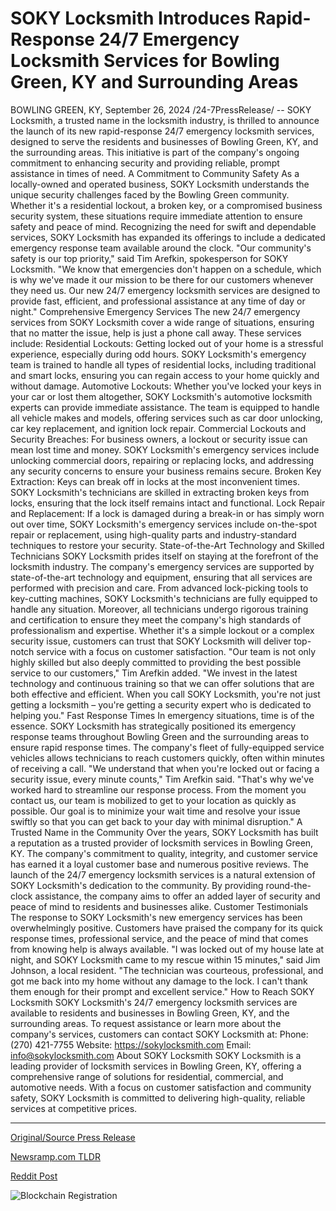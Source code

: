 # SOKY Locksmith Introduces Rapid-Response 24/7 Emergency Locksmith Services for Bowling Green, KY and Surrounding Areas

BOWLING GREEN, KY, September 26, 2024 /24-7PressRelease/ -- SOKY Locksmith, a trusted name in the locksmith industry, is thrilled to announce the launch of its new rapid-response 24/7 emergency locksmith services, designed to serve the residents and businesses of Bowling Green, KY, and the surrounding areas. This initiative is part of the company's ongoing commitment to enhancing security and providing reliable, prompt assistance in times of need.  A Commitment to Community Safety As a locally-owned and operated business, SOKY Locksmith understands the unique security challenges faced by the Bowling Green community. Whether it's a residential lockout, a broken key, or a compromised business security system, these situations require immediate attention to ensure safety and peace of mind. Recognizing the need for swift and dependable services, SOKY Locksmith has expanded its offerings to include a dedicated emergency response team available around the clock.  "Our community's safety is our top priority," said Tim Arefkin, spokesperson for SOKY Locksmith. "We know that emergencies don't happen on a schedule, which is why we've made it our mission to be there for our customers whenever they need us. Our new 24/7 emergency locksmith services are designed to provide fast, efficient, and professional assistance at any time of day or night."  Comprehensive Emergency Services The new 24/7 emergency services from SOKY Locksmith cover a wide range of situations, ensuring that no matter the issue, help is just a phone call away. These services include:  Residential Lockouts: Getting locked out of your home is a stressful experience, especially during odd hours. SOKY Locksmith's emergency team is trained to handle all types of residential locks, including traditional and smart locks, ensuring you can regain access to your home quickly and without damage. Automotive Lockouts: Whether you've locked your keys in your car or lost them altogether, SOKY Locksmith's automotive locksmith experts can provide immediate assistance. The team is equipped to handle all vehicle makes and models, offering services such as car door unlocking, car key replacement, and ignition lock repair. Commercial Lockouts and Security Breaches: For business owners, a lockout or security issue can mean lost time and money. SOKY Locksmith's emergency services include unlocking commercial doors, repairing or replacing locks, and addressing any security concerns to ensure your business remains secure. Broken Key Extraction: Keys can break off in locks at the most inconvenient times. SOKY Locksmith's technicians are skilled in extracting broken keys from locks, ensuring that the lock itself remains intact and functional. Lock Repair and Replacement: If a lock is damaged during a break-in or has simply worn out over time, SOKY Locksmith's emergency services include on-the-spot repair or replacement, using high-quality parts and industry-standard techniques to restore your security.  State-of-the-Art Technology and Skilled Technicians SOKY Locksmith prides itself on staying at the forefront of the locksmith industry. The company's emergency services are supported by state-of-the-art technology and equipment, ensuring that all services are performed with precision and care. From advanced lock-picking tools to key-cutting machines, SOKY Locksmith's technicians are fully equipped to handle any situation.  Moreover, all technicians undergo rigorous training and certification to ensure they meet the company's high standards of professionalism and expertise. Whether it's a simple lockout or a complex security issue, customers can trust that SOKY Locksmith will deliver top-notch service with a focus on customer satisfaction.  "Our team is not only highly skilled but also deeply committed to providing the best possible service to our customers," Tim Arefkin added. "We invest in the latest technology and continuous training so that we can offer solutions that are both effective and efficient. When you call SOKY Locksmith, you're not just getting a locksmith – you're getting a security expert who is dedicated to helping you."  Fast Response Times In emergency situations, time is of the essence. SOKY Locksmith has strategically positioned its emergency response teams throughout Bowling Green and the surrounding areas to ensure rapid response times. The company's fleet of fully-equipped service vehicles allows technicians to reach customers quickly, often within minutes of receiving a call.  "We understand that when you're locked out or facing a security issue, every minute counts," Tim Arefkin said. "That's why we've worked hard to streamline our response process. From the moment you contact us, our team is mobilized to get to your location as quickly as possible. Our goal is to minimize your wait time and resolve your issue swiftly so that you can get back to your day with minimal disruption."  A Trusted Name in the Community Over the years, SOKY Locksmith has built a reputation as a trusted provider of locksmith services in Bowling Green, KY. The company's commitment to quality, integrity, and customer service has earned it a loyal customer base and numerous positive reviews.  The launch of the 24/7 emergency locksmith services is a natural extension of SOKY Locksmith's dedication to the community. By providing round-the-clock assistance, the company aims to offer an added layer of security and peace of mind to residents and businesses alike.  Customer Testimonials The response to SOKY Locksmith's new emergency services has been overwhelmingly positive. Customers have praised the company for its quick response times, professional service, and the peace of mind that comes from knowing help is always available.  "I was locked out of my house late at night, and SOKY Locksmith came to my rescue within 15 minutes," said Jim Johnson, a local resident. "The technician was courteous, professional, and got me back into my home without any damage to the lock. I can't thank them enough for their prompt and excellent service."  How to Reach SOKY Locksmith SOKY Locksmith's 24/7 emergency locksmith services are available to residents and businesses in Bowling Green, KY, and the surrounding areas. To request assistance or learn more about the company's services, customers can contact SOKY Locksmith at:  Phone: (270) 421-7755 Website: https://sokylocksmith.com Email: info@sokylocksmith.com  About SOKY Locksmith  SOKY Locksmith is a leading provider of locksmith services in Bowling Green, KY, offering a comprehensive range of solutions for residential, commercial, and automotive needs. With a focus on customer satisfaction and community safety, SOKY Locksmith is committed to delivering high-quality, reliable services at competitive prices. 

---

[Original/Source Press Release](https://www.24-7pressrelease.com/press-release/514655/soky-locksmith-introduces-rapid-response-247-emergency-locksmith-services-for-bowling-green-ky-and-surrounding-areas)
                    

[Newsramp.com TLDR](None) 



[Reddit Post](https://www.reddit.com/r/Lifestyle_Culture/comments/1fpqfqh/soky_locksmith_launches_247_emergency_locksmith/) 



![Blockchain Registration](https://cdn.newsramp.app/24-7PressRelease/qrcode/249/26/blurfhJC.webp)